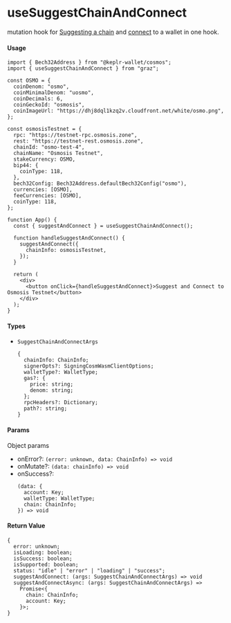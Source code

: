 # useSuggestChainAndConnect

mutation hook for [Suggesting a chain](useSuggestChain.md) and [connect](./useConnect.md) to a wallet in one hook.

#### Usage

```tsx
import { Bech32Address } from "@keplr-wallet/cosmos";
import { useSuggestChainAndConnect } from "graz";

const OSMO = {
  coinDenom: "osmo",
  coinMinimalDenom: "uosmo",
  coinDecimals: 6,
  coinGeckoId: "osmosis",
  coinImageUrl: "https://dhj8dql1kzq2v.cloudfront.net/white/osmo.png",
};

const osmosisTestnet = {
  rpc: "https://testnet-rpc.osmosis.zone",
  rest: "https://testnet-rest.osmosis.zone",
  chainId: "osmo-test-4",
  chainName: "Osmosis Testnet",
  stakeCurrency: OSMO,
  bip44: {
    coinType: 118,
  },
  bech32Config: Bech32Address.defaultBech32Config("osmo"),
  currencies: [OSMO],
  feeCurrencies: [OSMO],
  coinType: 118,
};

function App() {
  const { suggestAndConnect } = useSuggestChainAndConnect();

  function handleSuggestAndConnect() {
    suggestAndConnect({
      chainInfo: osmosisTestnet,
    });
  }

  return (
    <div>
      <button onClick={handleSuggestAndConnect}>Suggest and Connect to Osmosis Testnet</button>
    </div>
  );
}
```

#### Types

- `SuggestChainAndConnectArgs`
  ```tsx
  {
    chainInfo: ChainInfo;
    signerOpts?: SigningCosmWasmClientOptions;
    walletType?: WalletType;
    gas?: {
      price: string;
      denom: string;
    };
    rpcHeaders?: Dictionary;
    path?: string;
  }
  ```

#### Params

Object params

- onError?: `(error: unknown, data: ChainInfo) => void`
- onMutate?: `(data: chainInfo) => void`
- onSuccess?:
  ```tsx
  (data: {
    account: Key;
    walletType: WalletType;
    chain: ChainInfo;
  }) => void
  ```

#### Return Value

```tsx
{
  error: unknown;
  isLoading: boolean;
  isSuccess: boolean;
  isSupported: boolean;
  status: "idle" | "error" | "loading" | "success";
  suggestAndConnect: (args: SuggestChainAndConnectArgs) => void
  suggestAndConnectAsync: (args: SuggestChainAndConnectArgs) =>
    Promise<{
      chain: ChainInfo;
      account: Key;
    }>;
}
```
